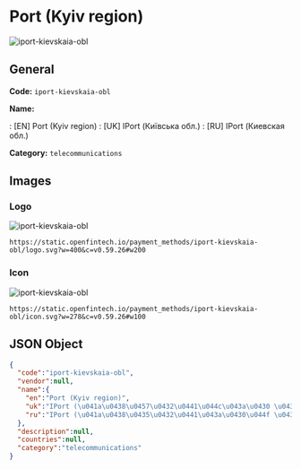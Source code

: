 
# Port (Kyiv region) 
![iport-kievskaia-obl](https://static.openfintech.io/payment_methods/iport-kievskaia-obl/logo.svg?w=400&c=v0.59.26#w200)  

## General 
**Code:** `iport-kievskaia-obl` 
 
**Name:** 
 
:	[EN] Port (Kyiv region) 
:	[UK] IPort (Київська обл.) 
:	[RU] IPort (Киевская обл.) 
 
**Category:** `telecommunications` 
 

## Images 

### Logo 
![iport-kievskaia-obl](https://static.openfintech.io/payment_methods/iport-kievskaia-obl/logo.svg?w=400&c=v0.59.26#w200)  

```
https://static.openfintech.io/payment_methods/iport-kievskaia-obl/logo.svg?w=400&c=v0.59.26#w200
```  

### Icon 
![iport-kievskaia-obl](https://static.openfintech.io/payment_methods/iport-kievskaia-obl/icon.svg?w=278&c=v0.59.26#w100)  

```
https://static.openfintech.io/payment_methods/iport-kievskaia-obl/icon.svg?w=278&c=v0.59.26#w100
```  

## JSON Object 

```json
{
  "code":"iport-kievskaia-obl",
  "vendor":null,
  "name":{
    "en":"Port (Kyiv region)",
    "uk":"IPort (\u041a\u0438\u0457\u0432\u0441\u044c\u043a\u0430 \u043e\u0431\u043b.)",
    "ru":"IPort (\u041a\u0438\u0435\u0432\u0441\u043a\u0430\u044f \u043e\u0431\u043b.)"
  },
  "description":null,
  "countries":null,
  "category":"telecommunications"
}
```  
